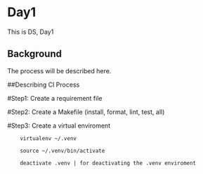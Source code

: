 # Day1

This is DS, Day1

## Background
The process will be described here.

##Describing CI Process

#Step1: Create a requirement file

#Step2: Create a Makefile (install, format, lint, test, all)

#Step3: Create a virtual enviroment

        virtualenv ~/.venv
        
        source ~/.venv/bin/activate
        
        deactivate .venv | for deactivating the .venv enviroment


